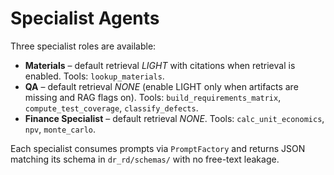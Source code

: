 # Specialist Agents

Three specialist roles are available:

- **Materials** – default retrieval *LIGHT* with citations when retrieval is enabled. Tools: `lookup_materials`.
- **QA** – default retrieval *NONE* (enable LIGHT only when artifacts are missing and RAG flags on). Tools: `build_requirements_matrix`, `compute_test_coverage`, `classify_defects`.
- **Finance Specialist** – default retrieval *NONE*. Tools: `calc_unit_economics`, `npv`, `monte_carlo`.

Each specialist consumes prompts via `PromptFactory` and returns JSON matching its schema in `dr_rd/schemas/` with no free-text leakage.
